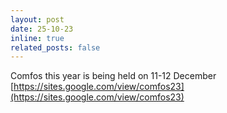 ```yaml
---
layout: post
date: 25-10-23 
inline: true
related_posts: false
---
```


Comfos this year is being held on 11-12 December [https://sites.google.com/view/comfos23](https://sites.google.com/view/comfos23) 
